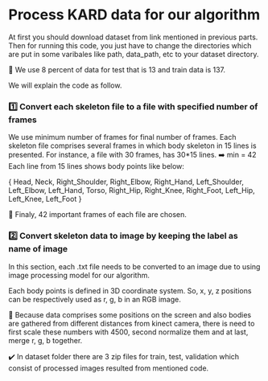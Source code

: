 # Process KARD data for our algorithm


At first you should download dataset from link mentioned in previous parts.
Then for running this code, you just have to change the directories which are put in some varibales like path, data_path, etc to your dataset directory.

📌 We use 8 percent of data for test that is 13 and train data is 137.

We will explain the code as follow.

### 1️⃣ Convert each skeleton file to a file with specified number of frames

We use minimum number of frames for final number of frames.
Each skeleton file comprises several frames in which body skeleton in 15 lines is presented. 
For instance, a file with 30 frames, has 30*15 lines.
➡️  min = 42
Each line from 15 lines shows body points like below:

{ Head, Neck, Right_Shoulder, Right_Elbow, Right_Hand, Left_Shoulder, Left_Elbow, Left_Hand, Torso, Right_Hip, Right_Knee, Right_Foot, Left_Hip, Left_Knee, Left_Foot }

📌 Finaly, 42 important frames of each file are chosen.
### 2️⃣ Convert skeleton data to image by keeping the label as name of image

In this section, each .txt file needs to be converted to an image due to using image processing model for our algorithm.

Each body points is defined in 3D coordinate system. So, x, y, z positions can be respectively used as r, g, b in an RGB image.

📌  Because data comprises some positions on the screen and also bodies are gathered from different distances from kinect camera, there is need to first scale these numbers with 4500, second normalize them and at last, merge r, g, b together.


✔️ In dataset folder there are 3 zip files for train, test, validation which consist of processed images resulted from mentioned code.
